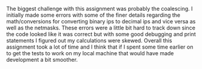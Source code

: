 The biggest challenge with this assignment was probably the coalescing. I initially made some errors with some of the finer details regarding the math/conversions for converting
binary ips to decimal ips and vice versa as well as the netmasks. These errors were a little bit hard to track down since the code looked like it was correct but with some good debugging
and print statements I figured out my calculations were skewed. Overall this assignment took a lot of time and I think that if I spent some time earlier on to get the tests to work on my local machine that would have made development a bit smoother.

